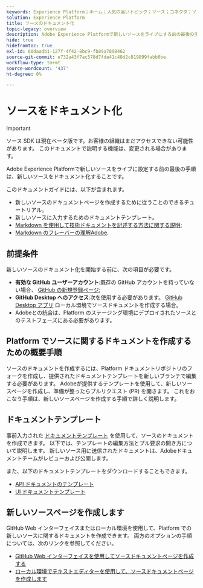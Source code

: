 ```yaml
---
keywords: Experience Platform；ホーム；人気の高いトピック；ソース；コネクタ；ソースコネクタ；ソース sdk;SDK;SDK
solution: Experience Platform
title: ソースのドキュメント化
topic-legacy: overview
description: Adobe Experience Platformで新しいソースをライブにする前の最後の手順は、新しいソースをドキュメント化することです。
hide: true
hidefromtoc: true
exl-id: 80daadb1-127f-4f42-8bc9-fb89a7898462
source-git-commit: e732a43f7ac578d7fde41c48d2c819899fabb0be
workflow-type: tm+mt
source-wordcount: '437'
ht-degree: 0%

---
```


# ソースをドキュメント化

>[!IMPORTANT]
>
>ソース SDK は現在ベータ版です。お客様の組織はまだアクセスできない可能性があります。 このドキュメントで説明する機能は、変更される場合があります。

Adobe Experience Platformで新しいソースをライブに設定する前の最後の手順は、新しいソースをドキュメント化することです。

このドキュメントガイドには、以下が含まれます。

* 新しいソースのドキュメントページを作成するために従うことのできるチュートリアル。
* 新しいソースに入力するためのドキュメントテンプレート。
* [Markdown を使用して技術ドキュメントを記述する方法に関する説明](https://experienceleague.adobe.com/docs/contributor/contributor-guide/writing-essentials/markdown.html?lang=en);
* [Markdown のフレーバーの理解Adobe](https://experienceleague.adobe.com/docs/contributor/contributor-guide/writing-essentials/markdown.html?lang=en#custom-markdown-extensions).

## 前提条件

新しいソースのドキュメント化を開始する前に、次の項目が必要です。

* **有効な GitHub ユーザーアカウント**:既存の GitHub アカウントを持っていない場合、 [GitHub の新規登録ページ](https://github.com/);
* **GitHub Desktop へのアクセス**:次を使用する必要があります。 [GitHub Desktop アプリ](https://desktop.github.com/) ローカル環境でソースドキュメントを作成する場合。
* Adobeとの統合は、Platform のステージング環境にデプロイされたソースとのテストフェーズにある必要があります。

## Platform でソースに関するドキュメントを作成するための概要手順

ソースのドキュメントを作成するには、Platform ドキュメントリポジトリのフォークを作成し、提供されたドキュメントテンプレートを新しいブランチで編集する必要があります。 Adobeが提供するテンプレートを使用して、新しいソースページを作成し、準備が整ったらプルリクエスト (PR) を開きます。 これをおこなう手順は、新しいソースページを作成する手順で詳しく説明します。

## ドキュメントテンプレート

事前入力された [ドキュメントテンプレート](./template.md) を使用して、ソースのドキュメントを作成できます。 以下では、テンプレートの編集方法とプル要求の開き方について説明します。 新しいソース用に送信されたドキュメントは、Adobeドキュメントチームがレビューおよび公開します。

また、以下のドキュメントテンプレートをダウンロードすることもできます。

* [API ドキュメントのテンプレート](../assets/template.zip)
* [UI ドキュメントテンプレート](../assets/ui-template.zip)

## 新しいソースページを作成します

GitHub Web インターフェイスまたはローカル環境を使用して、Platform での新しいソースに関するドキュメントを作成できます。 両方のオプションの手順については、次のリンクを参照してください。

* [GitHub Web インターフェイスを使用してソースドキュメントページを作成する](./github.md)
* [ローカル環境でテキストエディターを使用して、ソースドキュメントページを作成します](./text-editor.md)
